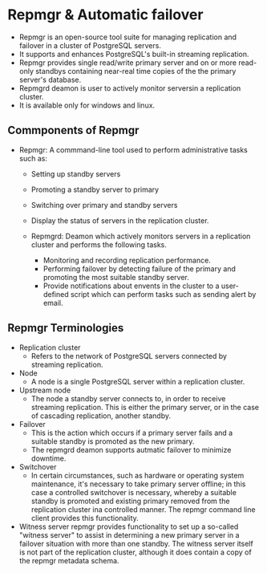 # Repmgr & Automatic failover

- Repmgr is an open-source tool suite for managing replication and failover in a cluster of PostgreSQL servers.
- It supports and enhances PostgreSQL's built-in streaming replication.
- Repmgr provides single read/write primary server and on or more read-only standbys containing near-real time copies of the
   the primary server's database.
- Repmgrd deamon is user to actively monitor serversin a replication cluster.
- It is available only for windows and linux.

## Commponents of Repmgr
- Repmgr: A commmand-line tool used to perform administrative tasks such as:
    - Setting up standby servers
    - Promoting a standby server to primary
    - Switching over primary and standby servers
    - Display the status of servers in the replication cluster.

  - Repmgrd: Deamon which actively monitors servers in a replication cluster and performs the following tasks.
    - Monitoring and recording replication performance.
    - Performing failover by detecting failure of the primary and promoting the most suitable standby server.
    - Provide notifications about envents in the cluster to a user-defined script which can perform tasks such as sending
       alert by email.

## Repmgr Terminologies
- Replication cluster
   - Refers to the network of PostgreSQL servers connected by streaming replication.
- Node
   - A node is a single PostgreSQL server within a replication cluster.
- Upstream node
   - The node a standby server connects to, in order to receive streaming replication.
   This is either the primary server, or in the case of cascading replication, another standby.
- Failover
   - This is the action which occurs if a primary server fails and a suitable standby is promoted as the new primary.
   - The repmgrd deamon supports autmatic failover to minimize downtime.
- Switchover
   - In certain circumstances, such as hardware or operating system maintenance, it's necessary to take primary server
     offline; in this case a controlled switchover is necessary, whereby a suitable standby is promoted and existing
     primary removed from the replication cluster ina controlled manner. The repmgr command line client provides this
     functionality.
- Witness server
  repmgr provides functionality to set up a so-called "witness server" to assist in determining a new primary server
  in a failover situation with more than one standby. The witness server itself is not part of the replication cluster,
  although it does contain a copy of the repmgr metadata schema.

   
